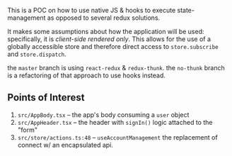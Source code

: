 This is a POC on how to use native JS & hooks to execute state-management as opposed to several redux solutions.

It makes some assumptions about how the application will be used: specifically, it is _client-side rendered only_. This allows for the use of a globally accessible store and therefore direct access to `store.subscribe` and `store.dispatch`.

the `master` branch is using `react-redux` & `redux-thunk`. the `no-thunk` branch is a refactoring of that approach to use hooks instead.

## Points of Interest

1. `src/AppBody.tsx` – the app's body consuming a `user` object
2. `src/AppHeader.tsx` – the header with `signIn()` logic attached to the "form"
3. `src/store/actions.ts:48` – `useAccountManagement` the replacement of connect w/ an encapsulated api.
